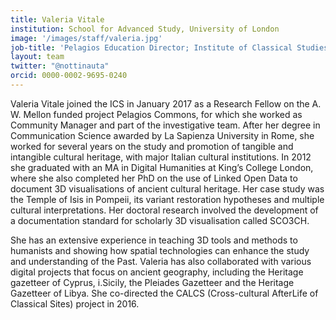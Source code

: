 ```yaml
---
title: Valeria Vitale
institution: School for Advanced Study, University of London
image: '/images/staff/valeria.jpg'
job-title: 'Pelagios Education Director; Institute of Classical Studies Research Fellow'
layout: team
twitter: "@nottinauta"
orcid: 0000-0002-9695-0240
---
```


Valeria Vitale joined the ICS in January 2017 as a Research Fellow on the A. W. Mellon funded project Pelagios Commons, for which she worked as Community Manager and part of the investigative team. After her degree in Communication Science awarded by La Sapienza University in Rome, she worked for several years on the study and promotion of tangible and intangible cultural heritage, with major Italian cultural institutions. In 2012 she graduated with an MA  in Digital Humanities at King’s College London, where she also completed her PhD on the use of Linked Open Data to document 3D visualisations of ancient cultural heritage. Her case study was the Temple of Isis in Pompeii, its variant restoration hypotheses and multiple cultural interpretations. Her doctoral research involved the development of a documentation standard for scholarly 3D visualisation called SCO3CH.

She has an extensive experience in teaching 3D tools and methods to humanists and showing how spatial technologies can enhance the study and understanding of the Past. Valeria has also collaborated with various digital projects that focus on ancient geography, including the Heritage gazetteer of Cyprus, i.Sicily, the Pleiades Gazetteer and  the Heritage Gazetteer of Libya. She co-directed the CALCS (Cross-cultural AfterLife of Classical Sites) project in 2016.
